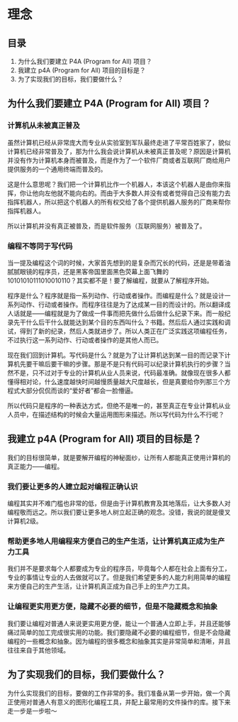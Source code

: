 # 理念

## 目录

1. 为什么我们要建立 P4A (Program for All) 项目？
2. 我建立 p4A (Program for All) 项目的目标是？
3. 为了实现我们的目标，我们要做什么？

## 为什么我们要建立 P4A (Program for All) 项目？

### 计算机从未被真正普及

虽然计算机已经从非常庞大而专业从实验室到军队最终走进了平常百姓家了，貌似计算机已经非常普及了，那为什么我会说计算机从未被真正普及呢？原因是计算机并没有作为计算机本身而被普及，而是作为了一个软件厂商或者互联网厂商给用户提供服务的一个通用终端而普及的。

这是什么意思呢？我们把一个计算机比作一个机器人，本该这个机器人是由你来指挥，你让他向左他就不能向右的。而由于大多数人并没有或者觉得自己没有能力去指挥机器人，所以把这个机器人的所有权交给了各个提供机器人服务的厂商来帮你指挥机器人。

所以计算机并没有真正被普及，而是软件服务（互联网服务）被普及了。

### 编程不等同于写代码

当一提及编程这个词的时候，大家首先想到的是复杂而冗长的代码，还是是带着油腻腻眼镜的程序员，还是黑客帝国里面黑色荧幕上面飞舞的10101010111010010110？其实都不是！要了解编程，就要从了解程序开始。

程序是什么？程序就是指一系列动作、行动或者操作。而编程是什么？就是设计一系列动作、行动或者操作。而程序往往是为了达成某一目的而设计的。所以翻译成人话就是——编程就是为了做成一件事而把先做什么后做什么纪录下来。而一般纪录先干什么后干什么就能达到某个目的东西叫什么？书籍。然后后人通过实践和调试，得到了新的纪录，然后人类就进步了。所以人类正在广泛实践这项编程任务，不过执行这一系列动作、行动或者操作的是其他人而已。

现在我们回到计算机。写代码是什么？就是为了让计算机达到某一目的而记录下计算机先要干嘛后要干嘛的步骤。那是不是只有代码可以纪录计算机执行的步骤？当然不是，只不过对于专业的计算机从业人员来说，代码最准确。就像现在很多人都懂得相对论，什么速度越快时间越慢质量越大尺度越长，但是真要给你列那三个方程式大部分侃侃而谈的“爱好者”都会一脸懵逼。

所以代码只是程序的一种表达方式，但绝不是唯一的，甚至真正在专业计算机从业人员中，在描述结构的时候会大量运用图形来描述。所以写代码为什么不行呢？

## 我建立 p4A (Program for All) 项目的目标是？

我们的目标很简单，就是要解开编程的神秘面纱，让所有人都能真正使用计算机的真正能力——编程。

### 我们要让更多的人建立起对编程正确认识

编程其实并不难门槛也非常的低，但是由于计算机教育及其地落后，让大多数人对编程敬而远之。所以我们要让更多地人树立起正确的观念。没错，我说的就是傻叉计算机2级。

### 帮助更多地人用编程来方便自己的生产生活，让计算机真正成为生产力工具

我们并不是要求每个人都要成为专业的程序员，毕竟每个人都在社会上面有分工，专业的事情让专业的人去做就可以了。但是我们希望更多的人能力利用简单的编程来方便自己的生产生活，让计算机真正成为自己手上的生产力工具。

### 让编程更实用更方便，隐藏不必要的细节，但是不隐藏概念和抽象

我们要让编程对普通人来说更实用更方便，能让一个普通人立即上手，并且还能够痛过简单的加工完成很实用的功能。我们要隐藏不必要的编程细节，但是不会隐藏编程的一些概念和抽象。因为编程的很多概念和抽象其实是非常简单和清晰，并且往往来自于其他领域。

## 为了实现我们的目标，我们要做什么？

为什么实现我们的目标，要做的工作非常的多。我们准备从第一步开始，做一个真正使用对普通人有意义的图形化编程工具，并配上最常用的文件操作的库。接下来走一步是一步啦～


